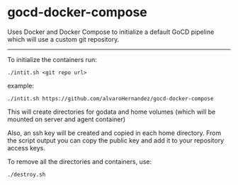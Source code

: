 # gocd-docker-compose

Uses Docker and Docker Compose to initialize a default GoCD pipeline which will use a custom git repository.

---

To initialize the containers run:

`./intit.sh <git repo url>`

example: 

`./intit.sh https://github.com/alvaroHernandez/gocd-docker-compose`

This will create directories for godata and home volumes (which will be mounted on server and agent container)

Also, an ssh key will be created and copied in each home directory. From the script output you can copy the public key and add it to your repository access keys.

To remove all the directories and containers, use:

`./destroy.sh`
